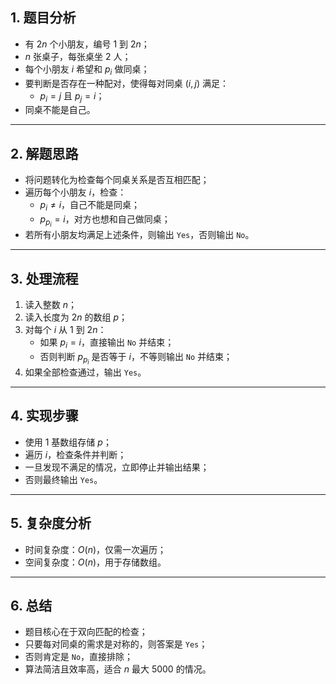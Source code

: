 

## 1. 题目分析

- 有 $2n$ 个小朋友，编号 $1$ 到 $2n$；
- $n$ 张桌子，每张桌坐 2 人；
- 每个小朋友 $i$ 希望和 $p_i$ 做同桌；
- 要判断是否存在一种配对，使得每对同桌 $(i, j)$ 满足：
  - $p_i = j$ 且 $p_j = i$；
- 同桌不能是自己。

---

## 2. 解题思路

- 将问题转化为检查每个同桌关系是否互相匹配；
- 遍历每个小朋友 $i$，检查：
  - $p_i \neq i$，自己不能是同桌；
  - $p_{p_i} = i$，对方也想和自己做同桌；
- 若所有小朋友均满足上述条件，则输出 `Yes`，否则输出 `No`。

---

## 3. 处理流程

1. 读入整数 $n$；
2. 读入长度为 $2n$ 的数组 $p$；
3. 对每个 $i$ 从 $1$ 到 $2n$：
   - 如果 $p_i = i$，直接输出 `No` 并结束；
   - 否则判断 $p_{p_i}$ 是否等于 $i$，不等则输出 `No` 并结束；
4. 如果全部检查通过，输出 `Yes`。

---

## 4. 实现步骤

- 使用 1 基数组存储 $p$；
- 遍历 $i$，检查条件并判断；
- 一旦发现不满足的情况，立即停止并输出结果；
- 否则最终输出 `Yes`。

---

## 5. 复杂度分析

- 时间复杂度：$O(n)$，仅需一次遍历；
- 空间复杂度：$O(n)$，用于存储数组。

---

## 6. 总结

- 题目核心在于双向匹配的检查；
- 只要每对同桌的需求是对称的，则答案是 `Yes`；
- 否则肯定是 `No`，直接排除；
- 算法简洁且效率高，适合 $n$ 最大 5000 的情况。

